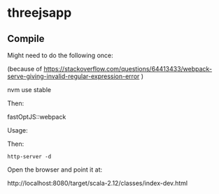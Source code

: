 # threejsapp


## Compile

Might need to do the following once:

(because of https://stackoverflow.com/questions/64413433/webpack-serve-giving-invalid-regular-expression-error )

nvm use stable

Then:

fastOptJS::webpack


Usage:



Then:

```
http-server -d
```

Open the browser and point it at:

http://localhost:8080/target/scala-2.12/classes/index-dev.html

